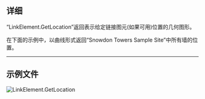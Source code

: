 ## 详细
“LinkElement.GetLocation”返回表示给定链接图元(如果可用)位置的几何图形。

在下面的示例中，以曲线形式返回“Snowdon Towers Sample Site”中所有墙的位置。
___
## 示例文件

![LinkElement.GetLocation](./Revit.Elements.LinkElement.GetLocation_img.jpg)
